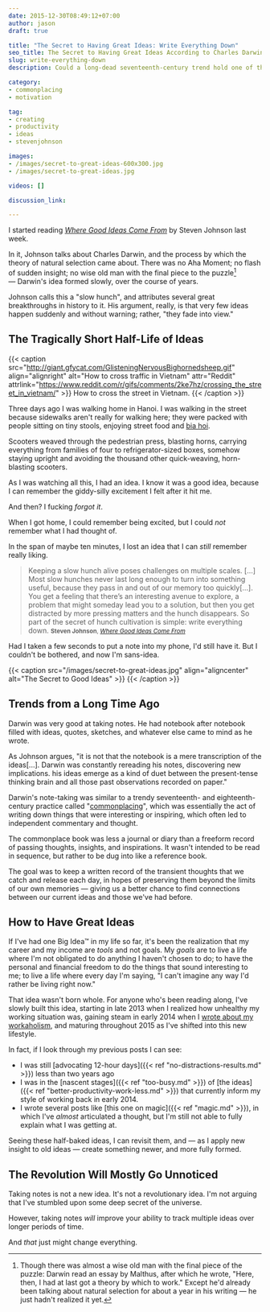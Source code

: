```yaml
---
date: 2015-12-30T08:49:12+07:00
author: jason
draft: true

title: "The Secret to Having Great Ideas: Write Everything Down"
seo_title: The Secret to Having Great Ideas According to Charles Darwin
slug: write-everything-down
description: Could a long-dead seventeenth-century trend hold one of the keys to better ideas? 

category:
- commonplacing
- motivation

tag:
- creating
- productivity
- ideas
- stevenjohnson

images:
- /images/secret-to-great-ideas-600x300.jpg
- /images/secret-to-great-ideas.jpg

videos: []

discussion_link: 

---
```

I started reading [_Where Good Ideas Come From_](http://amzn.to/1QOSd4A) by Steven Johnson last week.

In it, Johnson talks about Charles Darwin, and the process by which the theory of natural selection came about. There was no Aha Moment; no flash of sudden insight; no wise old man with the final piece to the puzzle[^malthus] — Darwin's idea formed slowly, over the course of years.

[^malthus]:
    Though there was almost a wise old man with the final piece of the puzzle: Darwin read an essay by Malthus, after which he wrote, "Here, then, I had at last got a theory by which to work." Except he'd already been talking about natural selection for about a year in his writing — he just hadn't realized it yet.

Johnson calls this a "slow hunch", and attributes several great breakthroughs in history to it. His argument, really, is that very few ideas happen suddenly and without warning; rather, "they fade into view."

## The Tragically Short Half-Life of Ideas

{{< caption src="http://giant.gfycat.com/GlisteningNervousBighornedsheep.gif"
            align="alignright"
            alt="How to cross traffic in Vietnam"
            attr="Reddit"
            attrlink="https://www.reddit.com/r/gifs/comments/2ke7hz/crossing_the_street_in_vietnam/" >}}
    How to cross the street in Vietnam.
{{< /caption >}}

Three days ago I was walking home in Hanoi. I was walking in the street because sidewalks aren't really for walking here; they were packed with people sitting on tiny stools, enjoying street food and [bia hoi](https://en.wikipedia.org/wiki/Bia_h%C6%A1i).

Scooters weaved through the pedestrian press, blasting horns, carrying everything from families of four to refrigerator-sized boxes, somehow staying upright and avoiding the thousand other quick-weaving, horn-blasting scooters.

As I was watching all this, I had an idea. I know it was a good idea, because I can remember the giddy-silly excitement I felt after it hit me.

And then? I fucking _forgot it_.

When I got home, I could remember being excited, but I could _not_ remember what I had thought of.

In the span of maybe ten minutes, I lost an idea that I can _still_ remember really liking.

> Keeping a slow hunch alive poses challenges on multiple scales. [...] Most slow hunches never last long enough to turn into something useful, because they pass in and out of our memory too quickly[...]. You get a feeling that there’s an interesting avenue to explore, a problem that might someday lead you to a solution, but then you get distracted by more pressing matters and the hunch disappears. So part of the secret of hunch cultivation is simple: write everything down.
> <small>**Steven Johnson**, [_Where Good Ideas Come From_](http://amzn.to/1QOSd4A)</small>

Had I taken a few seconds to put a note into my phone, I'd still have it. But I couldn't be bothered, and now I'm sans-idea.

{{< caption src="/images/secret-to-great-ideas.jpg"
            align="aligncenter"
            alt="The Secret to Good Ideas" >}}
{{< /caption >}}

## Trends from a Long Time Ago

Darwin was very good at taking notes. He had notebook after notebook filled with ideas, quotes, sketches, and whatever else came to mind as he wrote.

As Johnson argues, "it is not that the notebook is a mere transcription of the ideas[...]. Darwin was constantly rereading his notes, discovering new implications. his ideas emerge as a kind of duet between the present-tense thinking brain and all those past observations recorded on paper."

Darwin's note-taking was similar to a trendy seventeenth- and eighteenth-century practice called "[commonplacing](https://en.wikipedia.org/wiki/Commonplace_book)", which was essentially the act of writing down things that were interesting or inspiring, which often led to independent commentary and thought.

The commonplace book was less a journal or diary than a freeform record of passing thoughts, insights, and inspirations. It wasn't intended to be read in sequence, but rather to be dug into like a reference book.

The goal was to keep a written record of the transient thoughts that we catch and release each day, in hopes of preserving them beyond the limits of our own memories — giving us a better chance to find connections between our current ideas and those we've had before.

## How to Have Great Ideas

If I've had one Big Idea™ in my life so far, it's been the realization that my career and my income are _tools_ and not goals. My _goals_ are to live a life where I'm not obligated to do anything I haven't chosen to do; to have the personal and financial freedom to do the things that sound interesting to me; to live a life where every day I'm saying, "I can't imagine any way I'd rather be living right now."

That idea wasn't born whole. For anyone who's been reading along, I've slowly built this idea, starting in late 2013 when I realized how unhealthy my working situation was, gaining steam in early 2014 when I [wrote about my workaholism](https://medium.com/digital-nomad-stories/the-cult-of-work-you-never-meant-to-join-cd965fb9ea1a), and maturing throughout 2015 as I've shifted into this new lifestyle.

In fact, if I look through my previous posts I can see:

* I was still [advocating 12-hour days]({{< ref "no-distractions-results.md" >}}) less than two years ago
* I was in the [nascent stages]({{< ref "too-busy.md" >}}) of [the ideas]({{< ref "better-productivity-work-less.md" >}}) that currently inform my style of working back in early 2014.
* I wrote several posts like [this one on magic]({{< ref "magic.md" >}}), in which I've _almost_ articulated a thought, but I'm still not able to fully explain what I was getting at.

Seeing these half-baked ideas, I can revisit them, and — as I apply new insight to old ideas — create something newer, and more fully formed.

## The Revolution Will Mostly Go Unnoticed

Taking notes is not a new idea. It's not a revolutionary idea. I'm not arguing that I've stumbled upon some deep secret of the universe.

However, taking notes _will_ improve your ability to track multiple ideas over longer periods of time.

And _that_ just might change everything.
